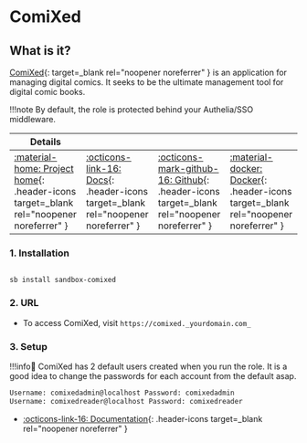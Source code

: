 # ComiXed

## What is it?

[ComiXed](https://github.com/comixed/comixed){: target=_blank rel="noopener noreferrer" } is an application for managing digital comics. It seeks to be the ultimate management tool for digital comic books.

!!!note
    By default, the role is protected behind your Authelia/SSO middleware.

| Details     |             |             |             |
|-------------|-------------|-------------|-------------|
| [:material-home: Project home](https://github.com/comixed/comixed){: .header-icons target=_blank rel="noopener noreferrer" } | [:octicons-link-16: Docs](https://github.com/comixed/comixed/wiki){: .header-icons target=_blank rel="noopener noreferrer" } | [:octicons-mark-github-16: Github](https://github.com/comixed/comixed){: .header-icons target=_blank rel="noopener noreferrer" } | [:material-docker: Docker](https://registry.hub.docker.com/r/comixed/comixed){: .header-icons target=_blank rel="noopener noreferrer" }|

### 1. Installation

``` shell

sb install sandbox-comixed

```

### 2. URL

- To access ComiXed, visit `https://comixed._yourdomain.com_`

### 3. Setup

!!!info📢
   ComiXed has 2 default users created when you run the role. It is a good idea to change the passwords for each account from the default asap.

```bash
Username: comixedadmin@localhost Password: comixedadmin
Username: comixedreader@localhost Password: comixedreader
```

- [:octicons-link-16: Documentation](https://github.com/comixed/comixed/wiki){: .header-icons target=_blank rel="noopener noreferrer" }
